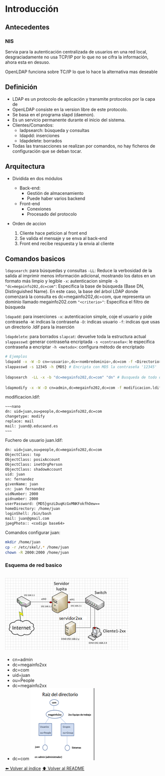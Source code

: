 # Introducción
## Antecedentes
### NIS
Servia para la autenticación centralizada de usuarios en una red local, desgraciadamente no usa TCP/IP por lo que no se cifra la información, ahora esta en desuso.

OpenLDAP funciona sobre TC/IP lo que lo hace la alternativa mas deseable

## Definición

* LDAP es un protocolo de aplicación y transmite protocolos por la capa de 
* OpenLDAP consiste en la version libre de este protocolo. 
* Se basa en el programa slapd (daemon).
* Es un servicio permanente durante el inicio del sistema.
* Clientes/Comandos: 
    * ladpsearch: búsqueda y consultas
    * ldapdd: inserciones
    * ldapdelete: borrados
* Todas las transacciones se realizan por comandos, no hay ficheros de configuración que se deban tocar.

## Arquitectura
* Dividida en dos módulos
    * Back-end: 
        * Gestión de almacenamiento
        * Puede haber varios backend
    * Front-end
        * Conexiones
        * Procesado del protocolo

* Orden de accion
    1. Cliente hace peticion al front end
    2. Se valida el mensaje y se enva al back-end
    3. Front end recibe respuesta y la envia al cliente

## Comandos basicos

`ldapsearch`: para búsquedas y consultas
    `-LL`: Reduce la verbosidad de la salida al imprimir menos información adicional, mostrando los datos en un formato más limpio y legible
    `-x`: autenticacion simple
    `-b "dc=megainfo202,dc=com"`: Especifica la base de búsqueda (Base DN, Distinguished Name). En este caso, la base del árbol LDAP donde comenzará la consulta es dc=megainfo202,dc=com, que representa un dominio llamado megainfo202.com
    `"<criterio>"`: Especifica el filtro de búsqueda

`ldapadd`: para inserciones
    `-x`: autenticacion simple, coje el usuario y pide contraseña
    `-W`: indicas la contraseña
    `-D`: indicas usuario
    `-f`: indicas que usas un directorio .ldif para la inserción 

`ldapdelete`: para borrados
`slapcat`: devuelve toda la estructura actual
`slappasswd`: generar contraseña encriptada
    `-s <contraseña>`: le especifica contraseña a encriptar
    `-h <metodo>`: configura método de encriptado

~~~bash
# Ejemplos
ldapadd -x -W -D cn=<usuario>,dc=<nombredominio>,dc=com -f <Directorio> # Añades los grupos y estructuras de <Directorio> pasando <usuario> y te pedira la contraseña.
slappasswd -s 12345 -h {MD5} # Encripta con MD5 la contraseña '12345'

ldapsearch  -LL -x -b "dc=megainfo202,dc=com" "dn" # Busqueda de todo dentro de dominio megainfo202.com, "dn" resume las salidas a las lineas dn:

ldapmodify -x -W -D cn=admin,dc=megainfo202,dc=com -f modificacion.ldif # Modificacion de perfil por fichero
~~~
modificacion.ldif:

    ~~~nano
    dn: uid=juan,ou=people,dc=megainfo202,dc=com
    changetype: modify
    replace: mail
    mail: juand@.educaand.es
    ~~~

Fuchero de usuario juan.ldif:
~~~nano
dn: uid=juan,ou=people,dc=megainfo202,dc=com
ObjectClass: top
ObjectClass: posixAccount
ObjectClass: inetOrgPerson
ObjectClass: shadowAccount
uid: juan
sn: fernandez
givenName: juan
cn: juan fernandez
uidNumber: 2000
gidnumber: 2000
userPassword: {MD5}gnzLDuqKcGxMNKFokfhOew==
homeDirectory: /home/juan
loginShell: /bin/bash
mail: juan@gmail.com
jpegPhoto:: <codigo base64>
~~~
Comandos configurar juan:
~~~bash
mkdir /home/juan
cp -r /etc/skel/.* /home/juan
chown -R 2000:2000 /home/juan
~~~

### Esquema de red basico
![01](IMG/01.png)
---
* cn=admin
* dc=megainfo2xx
* dc=com
* uid=juan
* ou=People
* dc=megainfo2xx
* dc=com
![02](IMG/02.png)

[⬅️ Volver al índice](./Index.md)
[⬆️ Volver al README](/README.md)
